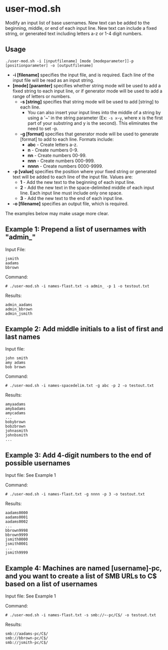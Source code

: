 # user-mod.sh
Modify an input list of base usernames. New text can be added to the beginning, middle, or end of each input line. New text can include a fixed string, or generated text including letters a-z or 1-4 digit numbers. 

## Usage
```
./user-mod.sh -i [inputfilename] [mode [modeparameter]]-p [positionparameter] -o [outputfilename]
```

* **-i [filename]** specifies the input file, and is required. Each line of the input file will be read as an input string.
* **[mode] [paramter]** specifies whether string mode will be used to add a fixed string to each input line, or if generator mode will be used to add a range of letters or numbers.
  - **-s [string]** specifies that string mode will be used to add [string] to each line.
    - You can also insert your input lines into the middle of a string by using a '~' in the string parameter (Ex: `-s x~y`, where x is the first part of your substring and y is the second). This eliminates the need to set -p.
  - **-g [format]** specifies that generator mode will be used to generate [format] to add to each line. Formats include:
    - **abc** - Create letters a-z.
    - **n** - Create numbers 0-9.
    - **nn** - Create numbers 00-99.
    - **nnn** - Create numbers 000-999.
    - **nnnn** - Create numbers 0000-9999.
* **-p [value]** specifies the position where your fixed string or generated text will be added to each line of the input file. Values are:
  - **1** - Add the new text to the beginning of each input line.
  - **2** - Add the new text in the space-delimited middle of each input line. Each input line must include only one space.
  - **3** - Add the new text to the end of each input line.
* **-o [filename]** specifies an output file, which is required.

The examples below may make usage more clear.

## Example 1: Prepend a list of usernames with "admin_"
Input File:
```
jsmith
aadams
bbrown
```
Command:
```
# ./user-mod.sh -i names-flast.txt -s admin_ -p 1 -o testout.txt
```
Results:
```
admin_aadams
admin_bbrown
admin_jsmith
```
## Example 2: Add middle initials to a list of first and last names
Input file:
```
john smith
amy adams
bob brown
```
Command:
```
# ./user-mod.sh -i names-spacedelim.txt -g abc -p 2 -o testout.txt
```
Results:
```
amyaadams
amybadams
amycadams
...
bobybrown
bobzbrown
johnasmith
johnbsmith
...
```
## Example 3: Add 4-digit numbers to the end of possible usernames
Input file: See Example 1

Command:
```
# ./user-mod.sh -i names-flast.txt -g nnnn -p 3 -o testout.txt
```
Results:
```
aadams0000
aadams0001
aadams0002
...
bbrown9998
bbrown9999
jsmith0000
jsmith0001
...
jsmith9999
```
## Example 4: Machines are named [username]-pc, and you want to create a list of SMB URLs to C$ based on a list of usernames
Input file: See Example 1

Command:
```
# ./user-mod.sh -i names-flast.txt -s smb://~-pc/C$/ -o testout.txt
```
Results:
```
smb://aadams-pc/C$/
smb://bbrown-pc/C$/
smb://jsmith-pc/C$/
```

